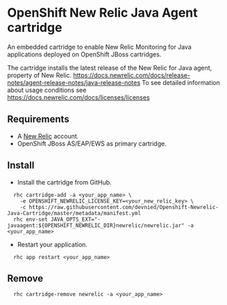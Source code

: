 OpenShift New Relic Java Agent cartridge
===================================

An embedded cartridge to enable New Relic Monitoring for Java applications deployed on OpenShift JBoss cartridges.

The cartridge installs the latest release of the New Relic for Java agent, property of New Relic. https://docs.newrelic.com/docs/release-notes/agent-release-notes/java-release-notes
To see detailed information about usage conditions see https://docs.newrelic.com/docs/licenses/licenses

Requirements
------------

- A [New Relic](http://www.newrelic.com/) account.
- OpenShift JBoss AS/EAP/EWS as primary cartridge.


Install
-------

- Install the cartridge from GitHub.

```
  rhc cartridge-add -a <your_app_name> \
    -e OPENSHIFT_NEWRELIC_LICENSE_KEY=<your_new_relic_key> \
    -c https://raw.githubusercontent.com/devnied/Openshift-Newrelic-Java-Cartridge/master/metadata/manifest.yml
  rhc env-set JAVA_OPTS_EXT="-javaagent:${OPENSHIFT_NEWRELIC_DIR}newrelic/newrelic.jar" -a <your_app_name>
```

- Restart your application.

```
  rhc app restart <your_app_name>
```

Remove
------

```
  rhc cartridge-remove newrelic -a <your_app_name>
```
